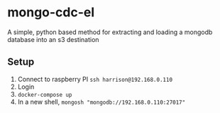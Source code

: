 # mongo-cdc-el
A simple, python based method for extracting and loading a mongodb database into an s3 destination

## Setup
1. Connect to raspberry PI
    `ssh harrison@192.168.0.110`
2. Login
3. `docker-compose up`
4. In a new shell, `mongosh "mongodb://192.168.0.110:27017"`